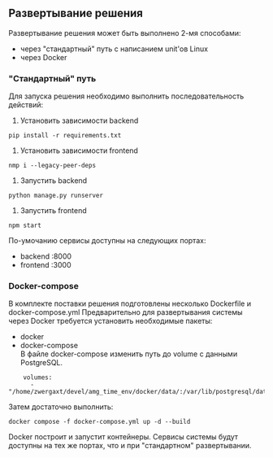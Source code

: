## Развертывание решения
Развертывание решения может быть выполнено 2-мя способами:
- через "стандартный" путь с написанием unit'ов Linux
- через Docker
### "Стандартный" путь
Для запуска решения необходимо выполнить последовательность действий:
1. Установить зависимости backend 
```
pip install -r requirements.txt
```
1. Установить зависимости frontend
```
nmp i --legacy-peer-deps
```
1. Запустить backend 
```
python manage.py runserver
```
1. Запустить frontend
```
npm start
```
По-умочанию сервисы доступны на следующих портах:
- backend :8000
- frontend :3000
### Docker-compose
В комплекте поставки решения подготовлены несколько Dockerfile и docker-compose.yml
Предварительно для развертывания системы через Docker требуется установить необходимые пакеты:
- docker
- docker-compose  
В файле docker-compose изменить путь до volume с данными PostgreSQL.  
```
    volumes:
      - "/home/zwergaxt/devel/amg_time_env/docker/data/:/var/lib/postgresql/data"
```
Затем достаточно выполнить:
```
docker compose -f docker-compose.yml up -d --build
```
Docker построит и запустит контейнеры. Сервисы системы будут доступны на тех же портах, что и при "стандартном" развертывании.
